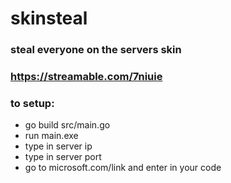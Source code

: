 # skinsteal

### steal everyone on the servers skin
### https://streamable.com/7niuie

### to setup: <br>
- go build src/main.go
- run main.exe
- type in server ip
- type in server port 
- go to microsoft.com/link and enter in your code
